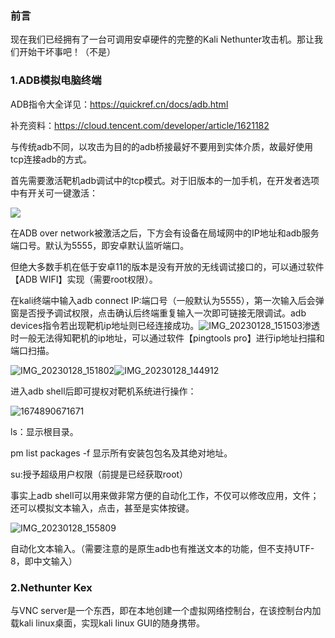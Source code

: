 ### 前言

现在我们已经拥有了一台可调用安卓硬件的完整的Kali Nethunter攻击机。那让我们开始干坏事吧！（不是）

### 1.ADB模拟电脑终端

ADB指令大全详见：https://quickref.cn/docs/adb.html

补充资料：https://cloud.tencent.com/developer/article/1621182



与传统adb不同，以攻击为目的的adb桥接最好不要用到实体介质，故最好使用tcp连接adb的方式。

首先需要激活靶机adb调试中的tcp模式。对于旧版本的一加手机，在开发者选项中有开关可一键激活：

![](https://cdn.jsdelivr.net/gh/IssacL04/IHS@img/img/202404151147934.png)

在ADB over network被激活之后，下方会有设备在局域网中的IP地址和adb服务端口号。默认为5555，即安卓默认监听端口。

但绝大多数手机在低于安卓11的版本是没有开放的无线调试接口的，可以通过软件【ADB WIFI】实现（需要root权限）。

在kali终端中输入adb connect IP:端口号（一般默认为5555），第一次输入后会弹窗是否授予调试权限，点击确认后终端重复输入一次即可链接无限调试。adb devices指令若出现靶机ip地址则已经连接成功。![IMG_20230128_151503](https://cdn.jsdelivr.net/gh/IssacL04/IHS@img/img/202404151147954.jpg)渗透时一般无法得知靶机的ip地址，可以通过软件【pingtools pro】进行ip地址扫描和端口扫描。

![IMG_20230128_151802](https://cdn.jsdelivr.net/gh/IssacL04/IHS@img/img/202404151147012.jpg)![IMG_20230128_144912](https://cdn.jsdelivr.net/gh/IssacL04/IHS@img/img/202404151148602.jpg)

进入adb shell后即可提权对靶机系统进行操作：

![1674890671671](https://cdn.jsdelivr.net/gh/IssacL04/IHS@img/img/202404151148640.jpg)

ls：显示根目录。

pm list packages -f 显示所有安装包包名及其绝对地址。

su:授予超级用户权限（前提是已经获取root）

事实上adb shell可以用来做非常方便的自动化工作，不仅可以修改应用，文件；还可以模拟文本输入，点击，甚至是实体按键。

![IMG_20230128_155809](https://cdn.jsdelivr.net/gh/IssacL04/IHS@img/img/202404151148869.jpg)

自动化文本输入。（需要注意的是原生adb也有推送文本的功能，但不支持UTF-8，即中文输入）

### 2.Nethunter Kex

与VNC server是一个东西，即在本地创建一个虚拟网络控制台，在该控制台内加载kali linux桌面，实现kali linux GUI的随身携带。